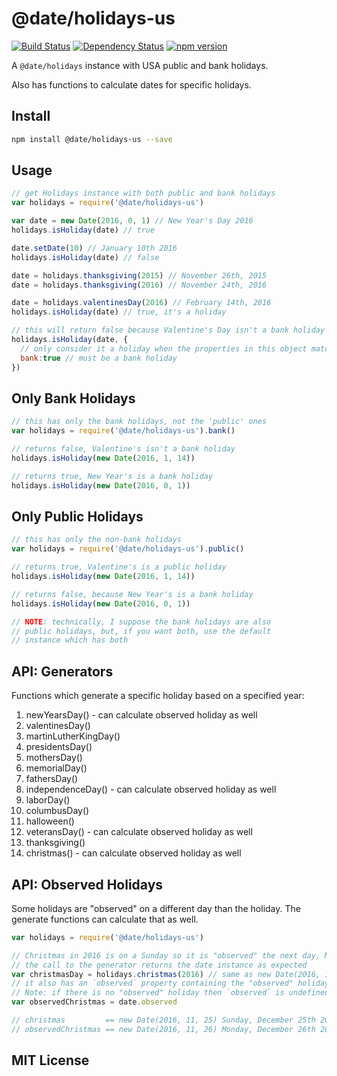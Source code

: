 # @date/holidays-us
[![Build Status](https://travis-ci.org/elidoran/node-date-holidays-us.svg?branch=master)](https://travis-ci.org/elidoran/node-date-holidays-us)
[![Dependency Status](https://gemnasium.com/elidoran/node-date-holidays-us.png)](https://gemnasium.com/elidoran/node-date-holidays-us)
[![npm version](https://badge.fury.io/js/%40date%2Fholidays-us.svg)](http://badge.fury.io/js/%40date%2Fholidays-us)

A `@date/holidays` instance with USA public and bank holidays.

Also has functions to calculate dates for specific holidays.

## Install

```sh
npm install @date/holidays-us --save
```

## Usage

```javascript
// get Holidays instance with both public and bank holidays
var holidays = require('@date/holidays-us')

var date = new Date(2016, 0, 1) // New Year's Day 2016
holidays.isHoliday(date) // true

date.setDate(10) // January 10th 2016
holidays.isHoliday(date) // false

date = holidays.thanksgiving(2015) // November 26th, 2015
date = holidays.thanksgiving(2016) // November 24th, 2016

date = holidays.valentinesDay(2016) // February 14th, 2016
holidays.isHoliday(date) // true, it's a holiday

// this will return false because Valentine's Day isn't a bank holiday
holidays.isHoliday(date, {
  // only consider it a holiday when the properties in this object match
  bank:true // must be a bank holiday
})
```


## Only Bank Holidays

```javascript
// this has only the bank holidays, not the 'public' ones
var holidays = require('@date/holidays-us').bank()

// returns false, Valentine's isn't a bank holiday
holidays.isHoliday(new Date(2016, 1, 14))

// returns true, New Year's is a bank holiday
holidays.isHoliday(new Date(2016, 0, 1))
```


## Only Public Holidays

```javascript
// this has only the non-bank holidays
var holidays = require('@date/holidays-us').public()

// returns true, Valentine's is a public holiday
holidays.isHoliday(new Date(2016, 1, 14))

// returns false, because New Year's is a bank holiday
holidays.isHoliday(new Date(2016, 0, 1))

// NOTE: technically, I suppose the bank holidays are also
// public holidays, but, if you want both, use the default
// instance which has both
```


## API: Generators

Functions which generate a specific holiday based on a specified year:

1. newYearsDay() - can calculate observed holiday as well
2. valentinesDay()
3. martinLutherKingDay()
4. presidentsDay()
6. mothersDay()
7. memorialDay()
8. fathersDay()
9. independenceDay() - can calculate observed holiday as well
10. laborDay()
11. columbusDay()
12. halloween()
13. veteransDay() - can calculate observed holiday as well
14. thanksgiving()
15. christmas() - can calculate observed holiday as well

## API: Observed Holidays

Some holidays are "observed" on a different day than the holiday. The generate functions can calculate that as well.

```javascript
var holidays = require('@date/holidays-us')

// Christmas in 2016 is on a Sunday so it is "observed" the next day, Monday.
// the call to the generator returns the date instance as expected
var christmasDay = holidays.christmas(2016) // same as new Date(2016, 11, 25)
// it also has an `observed` property containing the "observed" holiday date
// Note: if there is no "observed" holiday then `observed` is undefined
var observedChristmas = date.observed

// christmas         == new Date(2016, 11, 25) Sunday, December 25th 2016
// observedChristmas == new Date(2016, 11, 26) Monday, December 26th 2016
```

## MIT License
